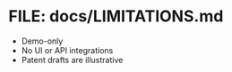 # FILE: docs/LIMITATIONS.md
- Demo-only
- No UI or API integrations
- Patent drafts are illustrative
